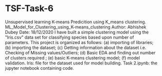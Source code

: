 # TSF-Task-6
Unsupervised learning K-means
Predicition using K_means clustering. ML_Model_for_Clustering_using_K-means_clustering 
Author: Abhishek Dubey Date: 18/12/2020 
I have built a simple clustering model using the "Iris.csv" data set for classifying species based upon number of parameters.
This project is organized as follows: (a) importing of libraries; (b) importing the dataset; (c) Getting information about the dataset i.e. Checking of Missing values/Outliers; (d) Basic EDA and finding out number of clusters required ; (e) basic K-means clustering model; (f) model validation. 
Iris: file for the dataset used for model building. 
Task 2.ipynb: the jupyter notebook containing code.
